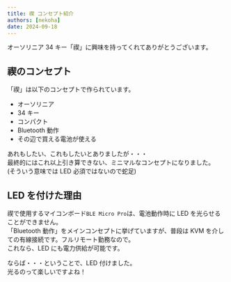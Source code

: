 ```yaml
---
title: 禊 コンセプト紹介
authors: [nekoha]
date: 2024-09-18
---
```


オーソリニア 34 キー「禊」に興味を持ってくれてありがとうございます。

## 禊のコンセプト

「禊」は以下のコンセプトで作られています。

- オーソリニア
- 34 キー
- コンパクト
- Bluetooth 動作
- その辺で買える電池が使える

あれもしたい、これもしたいとありましたが・・・  
最終的にはこれ以上引き算できない、ミニマルなコンセプトになりました。  
(そういう意味では LED 必須ではないので蛇足)

## LED を付けた理由

禊で使用するマイコンボード`BLE Micro Pro`は、電池動作時に LED を光らせることができません。  
「Bluetooth 動作」をメインコンセプトに挙げていますが、普段は KVM を介しての有線接続です。フルリモート勤務なので。  
これなら、LED にも電力供給が可能です。

ならば・・・ということで、LED 付けました。  
光るのって楽しいですよね！
